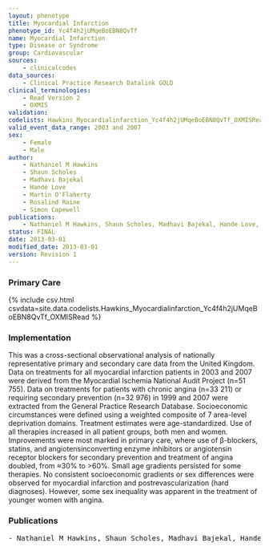 ```yaml
---
layout: phenotype
title: Myocardial Infarction
phenotype_id: Yc4f4h2jUMqeBoEBN8QvTf
name: Myocardial Infarction
type: Disease or Syndrome
group: Cardiovascular
sources: 
    - clinicalcodes
data_sources:
    - Clinical Practice Research Datalink GOLD
clinical_terminologies:
    - Read Version 2
    - OXMIS
validation:
codelists: Hawkins_Myocardialinfarction_Yc4f4h2jUMqeBoEBN8QvTf_OXMISRead.csv
valid_event_data_range: 2003 and 2007
sex:
    - Female
    - Male
author:
    - Nathaniel M Hawkins
    - Shaun Scholes
    - Madhavi Bajekal
    - Hande Love
    - Martin O'Flaherty
    - Rosalind Raine
    - Simon Capewell    
publications:
    - Nathaniel M Hawkins, Shaun Scholes, Madhavi Bajekal, Hande Love, Martin O'Flaherty, Rosalind Raine, Simon Capewell, The UK National Health Service Delivering Equitable Treatment Across the Spectrum of Coronary Disease. Circulation Cardiovascular Quality and Outcomes, 6:2, 2013.
status: FINAL
date: 2013-03-01
modified_date: 2013-03-01
version: Revision 1
---
```


### Primary Care

{% include csv.html csvdata=site.data.codelists.Hawkins_Myocardialinfarction_Yc4f4h2jUMqeBoEBN8QvTf_OXMISRead %}

### Implementation

This was a cross-sectional observational analysis of nationally representative primary and secondary care data from the United Kingdom. Data on treatments for all myocardial infarction patients in 2003 and 2007 were derived from the Myocardial Ischemia National Audit Project (n=51 755). Data on treatments for patients with chronic angina (n=33 211) or requiring secondary prevention (n=32 976) in 1999 and 2007 were extracted from the General Practice Research Database. Socioeconomic circumstances were defined using a weighted composite of 7 area-level deprivation domains. Treatment estimates were age-standardized. Use of all therapies increased in all patient groups, both men and women. Improvements were most marked in primary care, where use of β-blockers, statins, and angiotensinconverting enzyme inhibitors or angiotensin receptor blockers for secondary prevention and treatment of angina doubled, from ≈30% to >60%. Small age gradients persisted for some therapies. No consistent socioeconomic gradients or sex differences were observed for myocardial infarction and postrevascularization (hard diagnoses). However, some sex inequality was apparent in the treatment of younger women with angina.

### Publications

<pre>
- Nathaniel M Hawkins, Shaun Scholes, Madhavi Bajekal, Hande Love, Martin O'Flaherty, Rosalind Raine, Simon Capewell, The UK National Health Service Delivering Equitable Treatment Across the Spectrum of Coronary Disease. Circulation Cardiovascular Quality and Outcomes, 6:2, 2013.
</pre>

